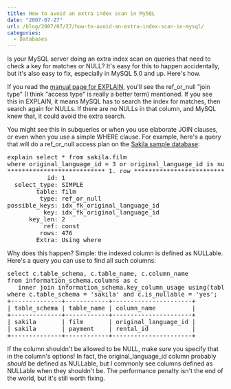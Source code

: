```yaml
---
title: How to avoid an extra index scan in MySQL
date: "2007-07-27"
url: /blog/2007/07/27/how-to-avoid-an-extra-index-scan-in-mysql/
categories:
  - Databases
---
```

Is your MySQL server doing an extra index scan on queries that need to check a key for matches or NULL? It's easy for this to happen accidentally, but it's also easy to fix, especially in MySQL 5.0 and up. Here's how.

If you read the [manual page for EXPLAIN](http://dev.mysql.com/doc/refman/5.0/en/explain.html), you'll see the ref\_or\_null "join type" (I think "access type" is really a better term) mentioned. If you see this in EXPLAIN, it means MySQL has to search the index for matches, then search again for NULLs. If there are no NULLs in that column, and MySQL knew that, it could avoid the extra search.

You might see this in subqueries or when you use elaborate JOIN clauses, or even when you use a simple WHERE clause. For example, here's a query that will do a ref\_or\_null access plan on the [Sakila sample database](http://dev.mysql.com/doc/):

<pre>explain select * from sakila.film
where original_language_id = 3 or original_language_id is null\G
*************************** 1. row ***************************
           id: 1
  select_type: SIMPLE
        table: film
         type: ref_or_null
possible_keys: idx_fk_original_language_id
          key: idx_fk_original_language_id
      key_len: 2
          ref: const
         rows: 476
        Extra: Using where</pre>

Why does this happen? Simple: the indexed column is defined as NULLable. Here's a query you can use to find all such columns:

<pre>select c.table_schema, c.table_name, c.column_name
from information_schema.columns as c
   inner join information_schema.key_column_usage using(table_schema, table_name, column_name)
where c.table_schema = 'sakila' and c.is_nullable = 'yes';
+--------------+------------+----------------------+
| table_schema | table_name | column_name          |
+--------------+------------+----------------------+
| sakila       | film       | original_language_id | 
| sakila       | payment    | rental_id            | 
+--------------+------------+----------------------+</pre>

If the column shouldn't be allowed to be NULL, make sure you specify that in the column's options! In fact, the original\_language\_id column probably *should* be defined as NULLable, but I commonly see columns defined as NULLable when they shouldn't be. The performance penalty isn't the end of the world, but it's still worth fixing.



